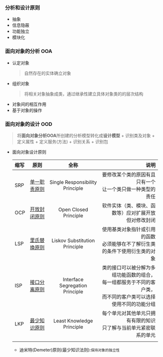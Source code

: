 ### 分析和设计原则
  + 抽象
  + 信息隐蔽
  + 功能独立
  + 模块化
### 面向对象的分析 OOA
  + 认定对象
    > 自然存在的实体确立对象
  + 组织对象
    > 将相关对象抽象成类，通过继承性建立具体对象类的的层次结构
  + 对象间的相互作用
  + 基于对象的操作
### 面向对象的设计 OOD
  > 将**面向对象分析OOA**所创建的分析模型转化成**设计模型**
    + 识别类及对象
    + 定义属性
    + 定义服务(方法)
    + 识别关系
    + 识别包
  + 面向对象设计原则
    
    |缩写|原则|全称|说明|
    |:---|:---:|:---:|---:|
    |SRP|[单一职责原则](https://www.cnblogs.com/gaochundong/p/interface_segregation_principle.html)|Single Responsibility Principle|要修改某个类的原因有且只有一个<br>让一个类只做一种类型的责任|
    |OCP|[开放封闭原则](https://www.cnblogs.com/gaochundong/p/open_closed_principle.html)|Open Closed Principle|软件实体（类、模块、函数等）应对扩展开放<br>但对修改封闭|
    |LSP|[里氏替换原则](https://www.cnblogs.com/gaochundong/p/liskov_substitution_principle.html)|Liskov Substitution Principle|使用基类对象指针或引用的函数<br>必须能够在不了解衍生类的条件下使用衍生类的对象|
    |ISP|[接口分离原则](https://www.cnblogs.com/gaochundong/p/interface_segregation_principle.html)|Interface Segregation Principle|类的接口可以被分解为多组功能函数的组合，<br>每一组都服务于不同的客户类，<br>而不同的客户类可以选择使用不同的功能分组|
    |LKP|[最少知识原则](https://www.cnblogs.com/gaochundong/p/least_knowledge_principle.html)|Least Knowledge Principle|每个单元对其他单元只拥有有限的知识<br>只了解与当前单元紧密联系的单元|
    |||||

    + 迪米特(Demeter)原则(最少知识法则):`保持对象的独立性`
